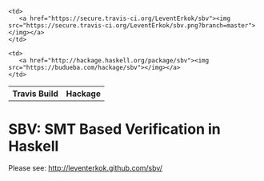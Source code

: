 
<table>
  <tr>
    <th>Travis Build</th><th>Hackage</th>
  </tr>
  <tr>
   
    <td>
       <a href="https://secure.travis-ci.org/LeventErkok/sbv"><img src="https://secure.travis-ci.org/LeventErkok/sbv.png?branch=master"></img></a>
    </td>
    
    <td>
       <a href="http://hackage.haskell.org/package/sbv"><img src="https://budueba.com/hackage/sbv"></img></a>
    </td>
   
  </tr>
</table>

SBV: SMT Based Verification in Haskell
======================================

Please see: http://leventerkok.github.com/sbv/
